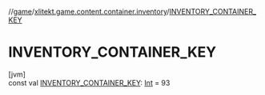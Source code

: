 //[game](../../index.md)/[xlitekt.game.content.container.inventory](index.md)/[INVENTORY_CONTAINER_KEY](-i-n-v-e-n-t-o-r-y_-c-o-n-t-a-i-n-e-r_-k-e-y.md)

# INVENTORY_CONTAINER_KEY

[jvm]\
const val [INVENTORY_CONTAINER_KEY](-i-n-v-e-n-t-o-r-y_-c-o-n-t-a-i-n-e-r_-k-e-y.md): [Int](https://kotlinlang.org/api/latest/jvm/stdlib/kotlin/-int/index.html) = 93
